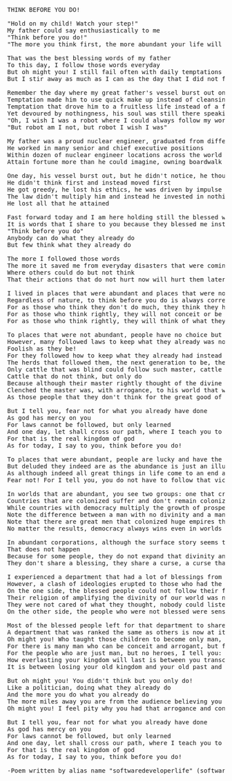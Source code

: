 <pre>
THINK BEFORE YOU DO!

"Hold on my child! Watch your step!" 
My father could say enthusiastically to me
"Think before you do!" 
"The more you think first, the more abundant your life will be!" 

That was the best blessing words of my father
To this day, I follow those words everyday
But oh might you! I still fail often with daily temptations devouring me
But I stir away as much as I can as the day that I did not forget and haunts me still says upon to me:

Remember the day where my great father's vessel burst out one day 
Temptation made him to use quick make up instead of cleansing his body
Temptation that drove him to a fruitless life instead of a fruitful one
Yet devoured by nothingness, his soul was still there speaking to me on his last minutes of life
"Oh, I wish I was a robot where I could always follow my words and do not fall prey of temptation!"
"But robot am I not, but robot I wish I was"

My father was a proud nuclear engineer, graduated from different countries, caliber second to none
He worked in many senior and chief executive positions
Within dozen of nuclear engineer locations across the world
Attain fortune more than he could imagine, owning boardwalk and park place

One day, his vessel burst out, but he didn't notice, he thought today was still as yesterday
He didn't think first and instead moved first
He got greedy, he lost his ethics, he was driven by impulse
The law didn't multiply him and instead he invested in nothingness
He lost all that he attained

Fast forward today and I am here holding still the blessed words of my father
It is words that I share to you because they blessed me instead of cursed me
"Think before you do"
Anybody can do what they already do
But few think what they already do

The more I followed those words
The more it saved me from everyday disasters that were coming miles away
Where others could do but not think
That their actions that do not hurt now will hurt them later

I lived in places that were abundant and places that were not abundant by nature
Regardless of nature, to think before you do is always correct no matter what
For as those who think they don't do much, they think they have thought of everything for they did not
For as those who think rightly, they will not conceit or be arrogant for escaping their own thinking
For as those who think rightly, they will think of what they have not thought instead of thinking how to escape their thoughts

To places that were not abundant, people have no choice but to follow our divinity, the rule of the law
However, many followed laws to keep what they already was not abundant instead of expanding their world to be abundant
Foolish as they be! 
For they followed how to keep what they already had instead follow the divinity and integrity of our society. 
The herds that followed them, the next generation to be, they were living on a cause far less than they ought to be
Only cattle that was blind could follow such master, cattle that likes to waste the abundance of the world inefficiently
Cattle that do not think, but only do
Because although their master rightly thought of the divine rules of the law
Clenched the master was, with arrogance, to his world that was not abundant, to keep it for himself until he died
As those people that they don't think for the great good of society are sick - fonded only on their property

But I tell you, fear not for what you already have done
As god has mercy on you
For laws cannot be followed, but only learned
And one day, let shall cross our path, where I teach you to me, and you teach to me
For that is the real kingdom of god
As for today, I say to you, think before you do!

To places that were abundant, people are lucky and have the choice not to live life with divinity
But deluded they indeed are as the abundance is just an illusion
As although indeed all great things in life come to an end and they only start to come over again once we do great things again
Fear not! For I tell you, you do not have to follow that vicious cycle, for as long you do great things eternally, eternally you will receive the fruits of eden

In worlds that are abundant, you see two groups: one that creates democracy and another that colonizes
Countries that are colonized suffer and don't remain colonized forever
While countries with democracy multiply the growth of prosperity by sheer numbers
Note the difference between a man with no divinity and a man with divinity, the one that beholds hero title of itself
Note that there are great men that colonized huge empires that do not exist anymore, but few heroes that took nothing yet changed millions minds of the world
No matter the results, democracy always wins even in worlds that today are still abundant

In abundant corporations, although the surface story seems that all departments or teams triumphantly share the same pie
That does not happen  
Because for some people, they do not expand that divinity and instead waste that divinity on less fruitful stuff
They don't share a blessing, they share a curse, a curse that will make the corporation less abundant instead to be more abundant to the world

I experienced a department that had a lot of blessings from people that had divinity within themselves
However, a clash of ideologies erupted to those who had the blessing and those who had not
On the one side, the blessed people could not follow their faith 
Their religion of amplifying the divinity of our world was not practiced
They were not cared of what they thought, nobody could listen
On the other side, the people who were not blessed were sensitive to their sensitivities, they wanted to follow their past world without divinity, a past world that was starting to collide now despite its sheer abundance

Most of the blessed people left for that department to share the great world of god because it was the duty to do so and now I am all left alone to see its misery
A department that was ranked the same as others is now at its pity compared to other departments that followed the right divinity
Oh might you! Who taught those children to become only man, but no heroes!? 
For there is many man who can be conceit and arrogant, but few heroes who care the collective level of the world!
For the people who are just man, but no heroes, I tell you: god gave you the opportunity to act rightly and you may never meet the same fate again to own such power
How everlasting your kingdom will last is between you transcending to be a hero or still keeping the arrogance and conceit of a man
It is between losing your old kingdom and your old past and creating a new one that is more befit for the world

But oh might you! You didn't think but you only do!
Like a politician, doing what they already do
And the more you do what you already do
The more miles away you are from the audience believing you are just a hero instead of an any man 
Oh might you! I feel pity why you had that arrogance and conceit from your past world

But I tell you, fear not for what you already have done
As god has mercy on you
For laws cannot be followed, but only learned
And one day, let shall cross our path, where I teach you to me, and you teach to me
For that is the real kingdom of god
As for today, I say to you, think before you do!

-Poem written by alias name "softwaredeveloperlife" (softwaredeveloperlife.blogspot.com)
</pre>
